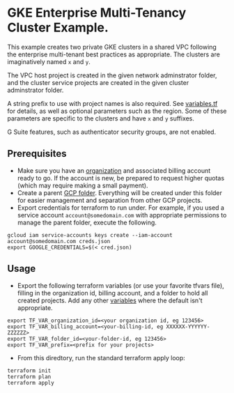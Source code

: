 # GKE Enterprise Multi-Tenancy Cluster Example.

This example creates two private GKE clusters in a shared VPC following the
enterprise multi-tenant best practices as appropriate. The clusters are
imaginatively named `x` and `y`.

The VPC host project is created in the given network adminstrator folder, and
the cluster service projects are created in the given cluster adminstrator
folder.

A string prefix to use with project names is also required. See
[variables.tf](variables.tf) for details, as well as optional parameters such as
the region. Some of these parameters are specific to the clusters and have `x`
and `y` suffixes.

G Suite features, such as authenticator security groups, are not enabled.

## Prerequisites

* Make sure you have an
  [organization](https://cloud.google.com/resource-manager/docs/quickstart-organizations)
  and associated billing account ready to go. If the account is new, be prepared
  to request higher quotas (which may require making a small payment).
* Create a parent [GCP folder](https://cloud.google.com/resource-manager/docs/creating-managing-folders). Everything will be created under this folder for
  easier management and separation from other GCP projects.
* Export credentials for terraform to run under. For example, if you used a
  service account `account@somedomain.com` with appropriate permissions to
  manage the parent folder, execute the following.
```
gcloud iam service-accounts keys create --iam-account account@somedomain.com creds.json
export GOOGLE_CREDENTIALS=$(< cred.json)
```

## Usage
* Export the following terraform variables (or use your favorite tfvars file),
  filling in the organization id, billing account, and a folder to hold all
  created projects. Add any other [variables](variables.tf) where the default
  isn't appropriate.
```
export TF_VAR_organization_id=<your organization id, eg 123456>
export TF_VAR_billing_account=<your-billing-id, eg XXXXXX-YYYYYY-ZZZZZZ>
export TF_VAR_folder_id=<your-folder-id, eg 123456>
export TF_VAR_prefix=<prefix for your projects>
```
* From this diredtory, run the standard terraform apply loop:
```
terraform init
terraform plan
terraform apply
```

